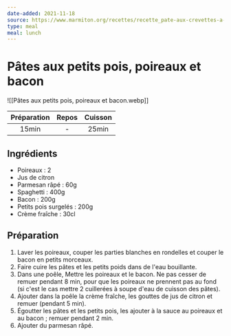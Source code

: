 ```yaml
---
date-added: 2021-11-18
source: https://www.marmiton.org/recettes/recette_pate-aux-crevettes-a-la-creme_171330.aspx
type: meal
meal: lunch
---
```


# Pâtes aux petits pois, poireaux et bacon

![[Pâtes aux petits pois, poireaux et bacon.webp]]

| Préparation | Repos | Cuisson |
|:-----------:|:-----:|:-------:|
|    15min    |   -   |  25min  |

## Ingrédients

- Poireaux : 2
- Jus de citron
- Parmesan râpé : 60g
- Spaghetti : 400g
- Bacon : 200g
- Petits pois surgelés : 200g
- Crème fraîche : 30cl

## Préparation

1. Laver les poireaux, couper les parties blanches en rondelles et couper le bacon en petits morceaux.
2. Faire cuire les pâtes et les petits poids dans de l'eau bouillante.
3. Dans une poêle, Mettre les poireaux et le bacon. Ne pas cesser de remuer pendant 8 min, pour que les poireaux ne prennent pas au fond (si c'est le cas mettre 2 cuillerées à soupe d'eau de cuisson des pâtes).
5. Ajouter dans la poêle la crème fraîche, les gouttes de jus de citron et remuer (pendant 5 min).
6. Égoutter les pâtes et les petits pois, les ajouter à la sauce au poireaux et au bacon ; remuer pendant 2 min.
7. Ajouter du parmesan râpé.
